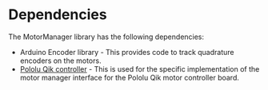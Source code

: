 # Dependencies
<p>The MotorManager library has the following dependencies:</p>

- Arduino Encoder library - This provides code to track quadrature encoders on the motors.
- [Pololu Qik controller](https://github.com/pololu/qik-arduino) - This is used for the specific
  implementation of the motor manager interface for the Pololu Qik motor controller board.
  
